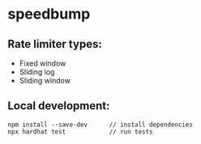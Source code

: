 # speedbump

## Rate limiter types:

- Fixed window
- Sliding log
- Sliding window

## Local development:

```shell
npm install --save-dev      // install dependencies
npx hardhat test            // run tests
```
